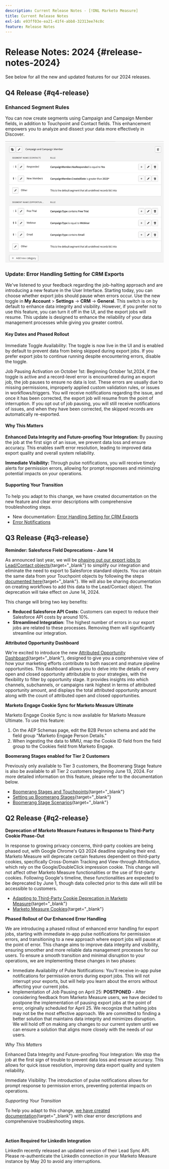 ```yaml
---
description: Current Release Notes - [!DNL Marketo Measure]
title: Current Release Notes
exl-id: e93ff03e-ea21-41f4-abb8-32313ee74c0c
feature: Release Notes
---
```

# Release Notes: 2024 {#release-notes-2024}

See below for all the new and updated features for our 2024 releases.

## Q4 Release {#q4-release}

### Enhanced Segment Rules

You can now create segments using Campaign and Campaign Member fields, in addition to Touchpoint and Contact fields. This enhancement empowers you to analyze and dissect your data more effectively in Discover.

![Segment Rules for Members](assets/campaign-member.png)

### Update: Error Handling Setting for CRM Exports

We've listened to your feedback regarding the job-halting approach and are introducing a new feature in the User Interface. Starting today, you can choose whether export jobs should pause when errors occur. Use the new toggle in **My Account** > **Settings** → **CRM** → **General**. This switch is on by default to enhance data integrity and visibility. However, if you prefer not to use this feature, you can turn it off in the UI, and the export jobs will resume. This update is designed to enhance the reliability of your data management processes while giving you greater control. 

#### Key Dates and Phased Rollout

Immediate Toggle Availability: The toggle is now live in the UI and is enabled by default to prevent data from being skipped during export jobs. If you prefer export jobs to continue running despite encountering errors, disable the toggle.

Job Pausing Activation on October 1st: Beginning October 1st,2024, if the toggle is active and a record-level error is encountered during an export job, the job pauses to ensure no data is lost. These errors are usually due to missing permissions, improperly applied custom validation rules, or issues in workflows/triggers. You will receive notifications regarding the issue, and once it has been corrected, the export job will resume from the point of interruption. If you opt out of job pausing, you will still receive notifications of issues, and when they have been corrected, the skipped records are automatically re-exported.

#### Why This Matters

**Enhanced Data Integrity and Future-proofing Your Integration:** By pausing the job at the first sign of an issue, we prevent data loss and ensure accuracy. This enables swift error resolution, leading to improved data export quality and overall system reliability.

**Immediate Visibility:** Through pulse notifications, you will receive timely alerts for permission errors, allowing for prompt responses and minimizing potential impacts on your operations.

#### Supporting Your Transition

To help you adapt to this change, we have created documentation on the new feature and clear error descriptions with comprehensive troubleshooting steps.

* New documentation: [Error Handling Setting for CRM Exports](/help/configuration-and-setup/marketo-measure-and-salesforce/crm-error-handling.md)
* [Error Notifications](/help/configuration-and-setup/getting-started-with-marketo-measure/error-notifications.md)

## Q3 Release {#q3-release}

<p>

**Reminder: Salesforce Field Deprecations - June 14**

As announced last year, we will be [phasing out our export jobs to Lead/Contact objects](https://nation.marketo.com/t5/employee-blogs/marketo-measure-salesforce-lead-and-contact-field-deprecation-06/ba-p/350179){target="_blank"} to simplify our integration and eliminate the need to export to Salesforce standard objects. You can obtain the same data from your Touchpoint objects by following the steps [documented here](/help/release-notes/previous-releases/2023.md#deprecations){target="_blank"}. We will also be sharing documentation on creating workflows to add this data to the Lead/Contact object. The deprecation will take effect on June 14, 2024.

This change will bring two key benefits:

* **Reduced Salesforce API Costs**: Customers can expect to reduce their Salesforce API costs by around 10%.
* **Streamlined Integration**: The highest number of errors in our export jobs are related to these processes. Removing them will significantly streamline our integration.

**Attributed Opportunity Dashboard**

We're excited to introduce the new [Attributed Opportunity Dashboard](/help/marketo-measure-discover-ui/dashboards/attributed-opportunity-dashboard.md){target="_blank"}, designed to give you a comprehensive view of how your marketing efforts contribute to both nascent and mature pipeline opportunities. This dashboard allows you to delve into the details of every open and closed opportunity attributable to your strategies, with the flexibility to filter by opportunity stage. It provides insights into which channels, subchannels, or campaigns rank highest in terms of attributed opportunity amount, and displays the total attributed opportunity amount along with the count of attributed open and closed opportunities.

**Marketo Engage Cookie Sync for Marketo Measure Ultimate**

Marketo Engage Cookie Sync is now available for Marketo Measure Ultimate. To use this feature:

1. On the AEP Schemas page, edit the B2B Person schema and add the field group "Marketo Engage Person Details."
1. When ingesting the data to MMU, map the Cookie ID field from the field group to the Cookies field from Marketo Engage.

**Boomerang Stages enabled for Tier 2 Customers**

Previously only available to Tier 3 customers, the Boomerang Stage feature is also be available to all Tier 2 customers beginning June 13, 2024. For more detailed information on this feature, please refer to the documentation below.

* [Boomerang Stages and Touchpoints](/help/advanced-marketo-measure-features/boomerang/boomerang-stages-and-touchpoints.md){target="_blank"}
* [Setting up Boomerang Stages](/help/advanced-marketo-measure-features/boomerang/setting-up-boomerang-stages.md){target="_blank"}
* [Boomerang Stage Scenarios](/help/advanced-marketo-measure-features/boomerang/boomerang-stage-scenarios.md){target="_blank"}

<p>

## Q2 Release {#q2-release}

<p>

**Deprecation of Marketo Measure Features in Response to Third-Party Cookie Phase-Out**

In response to growing privacy concerns, third-party cookies are being phased out, with Google Chrome's Q3 2024 deadline signaling their end. Marketo Measure will deprecate certain features dependent on third-party cookies, specifically Cross-Domain Tracking and View-through Attribution, which rely on the Google/DoubleClick impression cookie. This change will not affect other Marketo Measure functionalities or the use of first-party cookies. Following Google's timeline, these functionalities are expected to be deprecated by June 1, though data collected prior to this date will still be accessible to customers.

* [Adapting to Third-Party Cookie Deprecation in Marketo Measure](https://nation.marketo.com/t5/employee-blogs/adapting-to-third-party-cookie-deprecation-in-marketo-measure/ba-p/345110){target="_blank"}
* [Marketo Measure Cookies](/help/marketo-measure-tracking/setting-up-tracking/marketo-measure-cookies.md){target="_blank"}

**Phased Rollout of Our Enhanced Error Handling**

We are introducing a phased rollout of enhanced error handling for export jobs, starting with immediate in-app pulse notifications for permission errors, and transitioning to a new approach where export jobs will pause at the point of error. This change aims to improve data integrity and visibility, ensuring smoother and more reliable data management processes for our users. To ensure a smooth transition and minimal disruption to your operations, we are implementing these changes in two phases:

* Immediate Availability of Pulse Notifications: You'll receive in-app pulse notifications for permission errors during export jobs. This will not interrupt your exports, but will help you learn about the errors without affecting your current jobs.
* Implementation of Job Pausing on April 25: **POSTPONED** - After considering feedback from Marketo Measure users, we have decided to postpone the implementation of pausing export jobs at the point of error, originally scheduled for April 25. We recognize that halting jobs may not be the most effective approach. We are committed to finding a better solution that maintains data integrity and minimizes disruption. We will hold off on making any changes to our current system until we can ensure a solution that aligns more closely with the needs of our users.

_Why This Matters_

Enhanced Data Integrity and Future-proofing Your Integration: We stop the job at the first sign of trouble to prevent data loss and ensure accuracy. This allows for quick issue resolution, improving data export quality and system reliability.

Immediate Visibility: The introduction of pulse notifications allows for prompt response to permission errors, preventing potential impacts on operations.

_Supporting Your Transition_

To help you adapt to this change, [we have created documentation](/help/configuration-and-setup/getting-started-with-marketo-measure/error-notifications.md){target="_blank"} with clear error descriptions and comprehensive troubleshooting steps.

<br>

**Action Required for LinkedIn Integration**

LinkedIn recently released an updated version of their Lead Sync API. Please re-authenticate the LinkedIn connection in your Marketo Measure instance by May 20 to avoid any interruptions. 
 